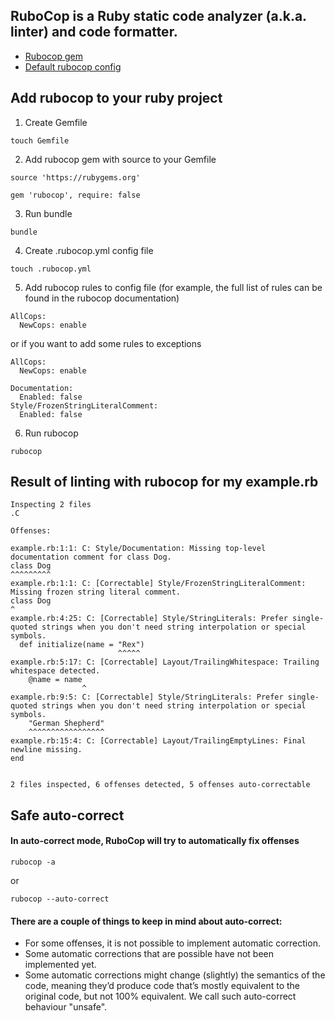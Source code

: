 ## RuboCop is a Ruby static code analyzer (a.k.a. linter) and code formatter.

* [Rubocop gem](https://github.com/rubocop/rubocop)
* [Default rubocop config](https://github.com/rubocop/rubocop/blob/master/config/default.yml)

## Add rubocop to your ruby project

1. Create Gemfile
```
touch Gemfile
```
2. Add rubocop gem with source to your Gemfile
```
source 'https://rubygems.org'

gem 'rubocop', require: false
```
3. Run bundle
```
bundle
```
4. Create .rubocop.yml config file
```
touch .rubocop.yml
```
5. Add rubocop rules to config file (for example, the full list of rules can be found in the rubocop documentation)
```
AllCops:
  NewCops: enable
```
or if you want to add some rules to exceptions
```
AllCops:
  NewCops: enable

Documentation:
  Enabled: false
Style/FrozenStringLiteralComment:
  Enabled: false
```
6. Run rubocop
```
rubocop
```

## Result of linting with rubocop for my example.rb

```
Inspecting 2 files
.C

Offenses:

example.rb:1:1: C: Style/Documentation: Missing top-level documentation comment for class Dog.
class Dog
^^^^^^^^^
example.rb:1:1: C: [Correctable] Style/FrozenStringLiteralComment: Missing frozen string literal comment.
class Dog
^
example.rb:4:25: C: [Correctable] Style/StringLiterals: Prefer single-quoted strings when you don't need string interpolation or special symbols.
  def initialize(name = "Rex")
                        ^^^^^
example.rb:5:17: C: [Correctable] Layout/TrailingWhitespace: Trailing whitespace detected.
    @name = name 
                ^
example.rb:9:5: C: [Correctable] Style/StringLiterals: Prefer single-quoted strings when you don't need string interpolation or special symbols.
    "German Shepherd"
    ^^^^^^^^^^^^^^^^^
example.rb:15:4: C: [Correctable] Layout/TrailingEmptyLines: Final newline missing.
end
   

2 files inspected, 6 offenses detected, 5 offenses auto-correctable
```

## Safe auto-correct
#### In auto-correct mode, RuboCop will try to automatically fix offenses

```
rubocop -a
```
or
```
rubocop --auto-correct
```

#### There are a couple of things to keep in mind about auto-correct:

* For some offenses, it is not possible to implement automatic correction.
* Some automatic corrections that are possible have not been implemented yet.
* Some automatic corrections might change (slightly) the semantics of the code, meaning they’d produce code that’s mostly equivalent to the original code, but not 100% equivalent. We call such auto-correct behaviour "unsafe".
